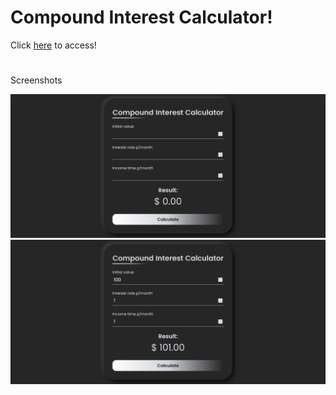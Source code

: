 # Compound Interest Calculator!

Click <a href="https://nathanfabio.github.io/compound-interest-calculator/">here</a> to access! 

#

Screenshots

<img src="screenshot01.png">
<img src="screenshot02.png">